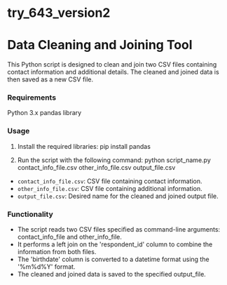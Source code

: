 # try_643_version2

# Data Cleaning and Joining Tool

This Python script is designed to clean and join two CSV files containing contact information and additional details. The cleaned and joined data is then saved as a new CSV file.

### Requirements
Python 3.x
pandas library
### Usage
1. Install the required libraries:
pip install pandas

2. Run the script with the following command:
python script_name.py contact_info_file.csv other_info_file.csv output_file.csv

* `contact_info_file.csv`: CSV file containing contact information.
* `other_info_file.csv`: CSV file containing additional information.
* `output_file.csv`: Desired name for the cleaned and joined output file.

### Functionality
* The script reads two CSV files specified as command-line arguments: contact_info_file and other_info_file.
* It performs a left join on the 'respondent_id' column to combine the information from both files.
* The 'birthdate' column is converted to a datetime format using the '%m%d%Y' format.
* The cleaned and joined data is saved to the specified output_file.
